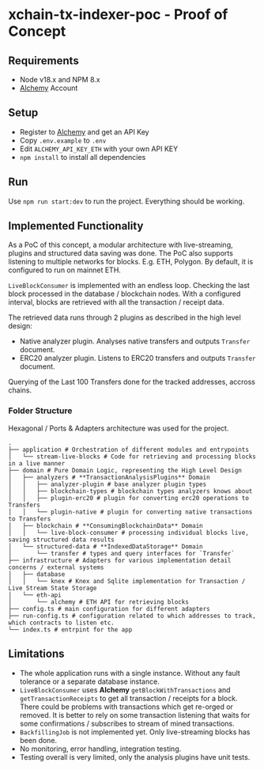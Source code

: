 # xchain-tx-indexer-poc - Proof of Concept

## Requirements

- Node v18.x and NPM 8.x
- [Alchemy](https://www.alchemy.com/) Account

## Setup

- Register to [Alchemy](https://www.alchemy.com/) and get an API Key
- Copy `.env.example` to `.env`
- Edit `ALCHEMY_API_KEY_ETH` with your own API KEY
- `npm install` to install all dependencies

## Run

Use `npm run start:dev` to run the project. Everything should be working.

## Implemented Functionality

As a PoC of this concept, a modular architecture with live-streaming, plugins and structured data saving was done. The PoC also supports listening to multiple networks for blocks. E.g. ETH, Polygon. By default, it is configured to run on mainnet ETH.

`LiveBlockConsumer` is implemented with an endless loop. Checking the last block processed in the database / blockchain nodes. With a configured interval, blocks are retrieved with all the transaction / receipt data.

The retrieved data runs through 2 plugins as described in the high level design:

- Native analyzer plugin. Analyses native transfers and outputs `Transfer` document.
- ERC20 analyzer plugin. Listens to ERC20 transfers and outputs `Transfer` document.

Querying of the Last 100 Transfers done for the tracked addresses, accross chains.

### Folder Structure

Hexagonal / Ports & Adapters architecture was used for the project.

```
.
├── application # Orchestration of different modules and entrypoints
│   └── stream-live-blocks # Code for retrieving and processing blocks in a live manner
├── domain # Pure Domain Logic, representing the High Level Design
│   ├── analyzers # **TransactionAnalysisPlugins** Domain
│   │   ├── analyzer-plugin # base analyzer plugin types
│   │   ├── blockchain-types # blockchain types analyzers knows about
│   │   ├── plugin-erc20 # plugin for converting erc20 operations to Transfers
│   │   └── plugin-native # plugin for converting native transactions to Transfers
│   ├── blockchain # **ConsumingBlockchainData** Domain
│   │   └── live-block-consumer # processing individual blocks live, saving structured data results
│   └── structured-data # **IndexedDataStorage** Domain
│       └── transfer # types and query interfaces for `Transfer`
├── infrastructure # Adapters for various implementation detail concerns / external systems
│   ├── database
│   │   └── knex # Knex and Sqlite implementation for Transaction / Live Stream State Storage
│   └── eth-api
│       └── alchemy # ETH API for retrieving blocks
├── config.ts # main configuration for different adapters
├── run-config.ts # configuration related to which addresses to track, which contracts to listen etc.
└── index.ts # entrpint for the app
```

## Limitations

- The whole application runs with a single instance. Without any fault tolerance or a separate database instance.
- `LiveBlockConsumer` uses **Alchemy** `getBlockWithTransactions` and `getTransactionReceipts` to get all transaction / receipts for a block. There could be problems with transactions which get re-orged or removed. It is better to rely on some transaction listening that waits for some confirmations / subscribes to stream of mined transactions.
- `BackfillingJob` is not implemented yet. Only live-streaming blocks has been done.
- No monitoring, error handling, integration testing.
- Testing overall is very limited, only the analysis plugins have unit tests.

